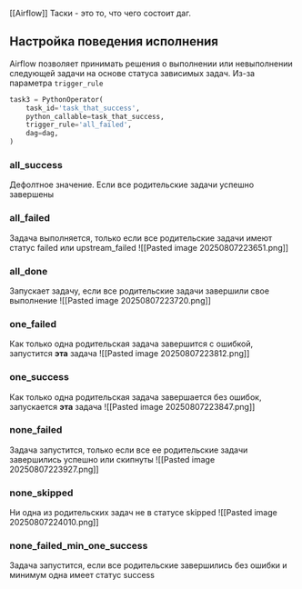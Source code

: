 [[Airflow]]
Таски - это то, что чего состоит даг.
## Настройка поведения исполнения
Airflow позволяет принимать решения о выполнении или невыполнении следующей задачи на основе статуса зависимых задач. Из-за параметра `trigger_rule`
```python
task3 = PythonOperator(
    task_id='task_that_success',
    python_callable=task_that_success,
    trigger_rule='all_failed',
    dag=dag,
)
```

### all_success
Дефолтное значение. Если все родительские задачи успешно завершены
### all_failed
Задача выполняется, только если все родительские задачи имеют статус failed или upstream_failed
![[Pasted image 20250807223651.png]]
### all_done
Запускает задачу, если все родительские задачи завершили свое выполнение
![[Pasted image 20250807223720.png]]
### one_failed
Как только одна родительская задача завершится с ошибкой, запустится **эта** задача
![[Pasted image 20250807223812.png]]
### one_success
Как только одна родительская задача завершается без ошибок, запускается **эта** задача
![[Pasted image 20250807223847.png]]
### none_failed
Задача запустится, только если все ее родительские задачи завершились успешно или скипнуты
![[Pasted image 20250807223927.png]]
### none_skipped
Ни одна из родительских задач не в статусе skipped
![[Pasted image 20250807224010.png]]
### none_failed_min_one_success
Задача запустится, если все родительские завершились без ошибки и минимум одна имеет статус success
